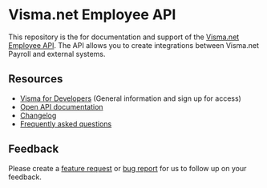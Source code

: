 # Visma.net Employee API

This repository is the for documentation and support of the [Visma.net Employee API](https://developer.visma.com/api/visma.net-employee-api/). The API allows you to create integrations between Visma.net Payroll and external systems.

## Resources

- [Visma for Developers](https://developer.visma.com/api/visma.net-employee-api/) (General information and sign up for access)
- [Open API documentation](https://docs.employeeapi.employeecore.hrm.visma.net)
- [Changelog](changelog.md)
- [Frequently asked questions](FAQ.md)

## Feedback

Please create a [feature request](https://github.com/visma-net/employee-public-api-docs/issues/new?assignees=&labels=&template=feature_request.md&title=) or [bug report](https://github.com/visma-net/employee-public-api-docs/issues/new?assignees=&labels=&template=bug_report.md&title=) for us to follow up on your feedback.
